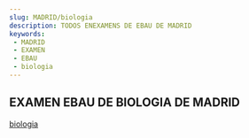 ```yaml
---
slug: MADRID/biologia
description: TODOS ENEXAMENS DE EBAU DE MADRID
keywords:
 - MADRID
 - EXAMEN
 - EBAU
 - biologia
---
```

## EXAMEN EBAU DE BIOLOGIA DE MADRID
[biologia](https://drive.google.com/drive/folders/1bZMpaUVT6bQ1s2dUFmkQAEBUTOXWL1jO?usp=sharing)